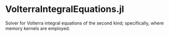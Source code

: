 # VolterraIntegralEquations.jl
Solver for Volterra integral equations of the second kind; specifically, where memory kernels are employed.
